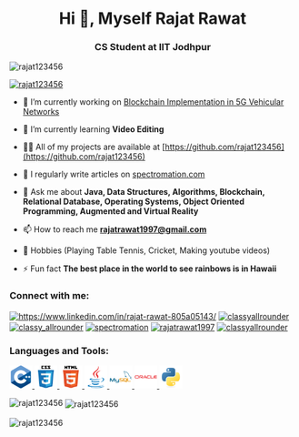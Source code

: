 <h1 align="center">Hi 👋, Myself Rajat Rawat</h1>
<h3 align="center">CS Student at IIT Jodhpur</h3>

<p align="left"> <img src="https://komarev.com/ghpvc/?username=rajat123456&label=Profile%20views&color=0e75b6&style=flat" alt="rajat123456" /> </p>

<p align="left"> <a href="https://github.com/ryo-ma/github-profile-trophy"><img src="https://github-profile-trophy.vercel.app/?username=rajat123456" alt="rajat123456" /></a> </p>

- 🔭 I’m currently working on [Blockchain Implementation in 5G Vehicular Networks](https://github.com/rajat123456/Blockchain-Implementation-in-5G-Vehicular-Networks)

- 🌱 I’m currently learning **Video Editing**

- 👨‍💻 All of my projects are available at [https://github.com/rajat123456](https://github.com/rajat123456)

- 📝 I regularly write articles on [spectromation.com](spectromation.com)

- 💬 Ask me about **Java, Data Structures, Algorithms, Blockchain, Relational Database, Operating Systems, Object Oriented Programming, Augmented and Virtual Reality**

- 📫 How to reach me **rajatrawat1997@gmail.com**

- 📄 Hobbies (Playing Table Tennis, Cricket, Making youtube videos)

- ⚡ Fun fact **The best place in the world to see rainbows is in Hawaii**

<h3 align="left">Connect with me:</h3>
<p align="left">
<a href="https://linkedin.com/in/https://www.linkedin.com/in/rajat-rawat-805a05143/" target="blank"><img align="center" src="https://raw.githubusercontent.com/rahuldkjain/github-profile-readme-generator/master/src/images/icons/Social/linked-in-alt.svg" alt="https://www.linkedin.com/in/rajat-rawat-805a05143/" height="30" width="40" /></a>
<a href="https://fb.com/classyallrounder" target="blank"><img align="center" src="https://raw.githubusercontent.com/rahuldkjain/github-profile-readme-generator/master/src/images/icons/Social/facebook.svg" alt="classyallrounder" height="30" width="40" /></a>
<a href="https://instagram.com/classy_allrounder" target="blank"><img align="center" src="https://raw.githubusercontent.com/rahuldkjain/github-profile-readme-generator/master/src/images/icons/Social/instagram.svg" alt="classy_allrounder" height="30" width="40" /></a>
<a href="https://www.youtube.com/c/spectromation" target="blank"><img align="center" src="https://raw.githubusercontent.com/rahuldkjain/github-profile-readme-generator/master/src/images/icons/Social/youtube.svg" alt="spectromation" height="30" width="40" /></a>
<a href="https://www.codechef.com/users/rajatrawat1997" target="blank"><img align="center" src="https://cdn.jsdelivr.net/npm/simple-icons@3.1.0/icons/codechef.svg" alt="rajatrawat1997" height="30" width="40" /></a>
<a href="https://auth.geeksforgeeks.org/user/classyallrounder" target="blank"><img align="center" src="https://raw.githubusercontent.com/rahuldkjain/github-profile-readme-generator/master/src/images/icons/Social/geeks-for-geeks.svg" alt="classyallrounder" height="30" width="40" /></a>
</p>

<h3 align="left">Languages and Tools:</h3>
<p align="left"> <a href="https://www.w3schools.com/cpp/" target="_blank" rel="noreferrer"> <img src="https://raw.githubusercontent.com/devicons/devicon/master/icons/cplusplus/cplusplus-original.svg" alt="cplusplus" width="40" height="40"/> </a> <a href="https://www.w3schools.com/css/" target="_blank" rel="noreferrer"> <img src="https://raw.githubusercontent.com/devicons/devicon/master/icons/css3/css3-original-wordmark.svg" alt="css3" width="40" height="40"/> </a> <a href="https://www.w3.org/html/" target="_blank" rel="noreferrer"> <img src="https://raw.githubusercontent.com/devicons/devicon/master/icons/html5/html5-original-wordmark.svg" alt="html5" width="40" height="40"/> </a> <a href="https://www.java.com" target="_blank" rel="noreferrer"> <img src="https://raw.githubusercontent.com/devicons/devicon/master/icons/java/java-original.svg" alt="java" width="40" height="40"/> </a> <a href="https://www.mysql.com/" target="_blank" rel="noreferrer"> <img src="https://raw.githubusercontent.com/devicons/devicon/master/icons/mysql/mysql-original-wordmark.svg" alt="mysql" width="40" height="40"/> </a> <a href="https://www.oracle.com/" target="_blank" rel="noreferrer"> <img src="https://raw.githubusercontent.com/devicons/devicon/master/icons/oracle/oracle-original.svg" alt="oracle" width="40" height="40"/> </a> <a href="https://www.python.org" target="_blank" rel="noreferrer"> <img src="https://raw.githubusercontent.com/devicons/devicon/master/icons/python/python-original.svg" alt="python" width="40" height="40"/> </a> </p>

<p><img align="left" src="https://github-readme-stats.vercel.app/api/top-langs?username=rajat123456&show_icons=true&locale=en&layout=compact" alt="rajat123456" /></p>

<p>&nbsp;<img align="center" src="https://github-readme-stats.vercel.app/api?username=rajat123456&show_icons=true&locale=en" alt="rajat123456" /></p>

<p><img align="center" src="https://github-readme-streak-stats.herokuapp.com/?user=rajat123456&" alt="rajat123456" /></p>
